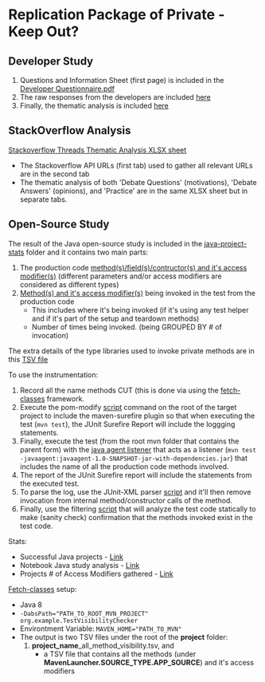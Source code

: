 # Replication Package of Private - Keep Out? 


## Developer Study
1. Questions and Information Sheet (first page) is included in the [Developer Questionnaire.pdf](https://github.com/unittesting-nonpublic/private-keep-out_replication-package/blob/main/Developer%20Questionnaire.pdf)
2. The raw responses from the developers are included [here](https://github.com/unittesting-nonpublic/private-keep-out_replication-package/blob/main/Developer%20Questionnaire%20Responses.tsv)
3. Finally, the thematic analysis is included [here](https://github.com/unittesting-nonpublic/private-keep-out_replication-package/blob/main/Developer%20Questionnaire%20Free-Text%20(Thematic%20Analysis).xlsx)

## StackOverflow Analysis
[Stackoverflow Threads Thematic Analysis XLSX sheet](https://github.com/unittesting-nonpublic/private-keep-out_replication-package/blob/main/Stackoverflow%20Threads%20(Thematic%20Analysis).xlsx)
- The Stackoverflow API URLs (first tab) used to gather all relevant URLs are in the second tab
- The thematic analysis of both 'Debate Questions' (motivations), 'Debate Answers' (opinions), and 'Practice' are in the same XLSX sheet but in separate tabs.

## Open-Source Study
The result of the Java open-source study is included in the [java-project-stats](https://github.com/unittesting-nonpublic/private-keep-out_replication-package/tree/main/java-projects-stats) folder
and it contains two main parts:
1. The production code [method(s)/field(s)/contructor(s) and it's access modifier(s)](https://github.com/unittesting-nonpublic/private-keep-out_replication-package/blob/main/java-projects-stats/reports-access-modifiers-type.zip) (different parameters and/or access modifiers are considered as different types)
2. [Method(s) and it's access modifier(s)](https://github.com/unittesting-nonpublic/private-keep-out_replication-package/blob/main/java-projects-stats/final_filter_invoked_methods.tsv.zip) being invoked in the test from the production code
   - This includes where it's being invoked (if it's using any test helper and if it's part of the setup and teardown methods)
   - Number of times being invoked. (being GROUPED BY # of invocation)
   
The extra details of the type libraries used to invoke private methods are in this [TSV file](https://github.com/unittesting-nonpublic/private-keep-out_replication-package/blob/main/java-projects-stats/invoked_grouped_Private_only.tsv)

To use the instrumentation:
1. Record all the name methods CUT (this is done via using the [fetch-classes](https://github.com/unittesting-nonpublic/private-keep-out_replication-package/tree/main/java-projects-setup/fetch-classes) framework.
3. Execute the pom-modify [script](https://github.com/unittesting-nonpublic/private-keep-out_replication-package/blob/main/java-projects-setup/pom-modify/modify-project.sh) command on the root of the target project to include the maven-surefire plugin so that when executing the test (`mvn test`), the JUnit Surefire Report will include the loggging statements.
4. Finally, execute the test (from the root mvn folder that contains the parent form) with the [java agent listener](https://github.com/unittesting-nonpublic/private-keep-out_replication-package/tree/main/java-projects-setup/javaagent-listener) that acts as a listener (`mvn test -javaagent:javaagent-1.0-SNAPSHOT-jar-with-dependencies.jar`) that includes the name of all the production code methods involved.
5. The report of the JUnit Surefire report will include the statements from the executed test.
6. To parse the log, use the JUnit-XML parser [script](https://github.com/unittesting-nonpublic/private-keep-out_replication-package/blob/main/java-projects-stats/get_invoked_methods.ipynb) and it'll then remove invocation from internal method/constructor calls of the method.
7. Finally, use the filtering [script](https://github.com/unittesting-nonpublic/private-keep-out_replication-package/blob/main/java-projects-stats/filter_methods.ipynb) that will analyze the test code statically to make (sanity check) confirmation that the methods invoked exist in the test code.

Stats:
- Successful Java projects - [Link](https://github.com/unittesting-nonpublic/private-keep-out_replication-package/blob/main/java-projects-stats/java_projects.csv)
- Notebook Java study analysis - [Link](https://github.com/unittesting-nonpublic/private-keep-out_replication-package/blob/main/java-projects-stats/OpenSourceProjects.ipynb)
- Projects # of Access Modifiers gathered - [Link](https://github.com/unittesting-nonpublic/private-keep-out_replication-package/blob/main/java-projects-stats/cut_access_modifiers_type.csv)

[Fetch-classes](https://github.com/unittesting-nonpublic/private-keep-out_replication-package/tree/main/java-projects-setup/fetch-classes) setup:
- Java 8
- `-DabsPath="PATH_TO_ROOT_MVN_PROJECT" org.example.TestVisibilityChecker`
- Environtment Variable: `MAVEN_HOME="PATH_TO_MVN"`
- The output is two TSV files under the root of the __project__ folder:
     1. __project_name__\_all_method_visibility.tsv, and
        - a TSV file that contains all the methods (under __MavenLauncher.SOURCE_TYPE.APP_SOURCE__) and it's access modifiers

